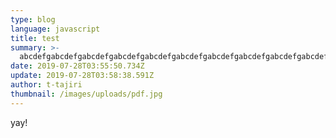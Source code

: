 ```yaml
---
type: blog
language: javascript
title: test
summary: >-
  abcdefgabcdefgabcdefgabcdefgabcdefgabcdefgabcdefgabcdefgabcdefgabcdefgabcdefgabcdefgabcdefgabcdefgabcdefgabcdefgabcdefgabcdefgabcdefgabcdefgabcdefgabcdefgabcdefgabcdefgabcdefgabcdefgabcdefgabcdefgabcdefgabcdefgabcdefgabcdefgabcdefgv
date: 2019-07-28T03:55:50.734Z
update: 2019-07-28T03:58:38.591Z
author: t-tajiri
thumbnail: /images/uploads/pdf.jpg
---
```

yay!
